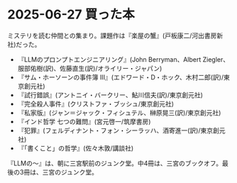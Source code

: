 # 2025-06-27 買った本
ミステリを読む仲間との集まり。課題作は『楽屋の蟹』(戸板康二/河出書房新社)だった。

- 『LLMのプロンプトエンジニアリング』(John Berryman、Albert Ziegler、服部佑樹(訳)、佐藤直生(訳)/オライリー・ジャパン)
- 『サム・ホーソーンの事件簿 Ⅲ』(エドワード・D・ホック、木村二郎(訳)/東京創元社)
- 『試行錯誤』(アントニイ・バークリー、鮎川信夫(訳)/東京創元社)
- 『完全殺人事件』(クリストファ・ブッシュ/東京創元社)
- 『私家版』(ジャン＝ジャック・フィシュテル、榊原晃三(訳)/東京創元社)
- 『インド哲学 七つの難問』(宮元啓一/筑摩書房)
- 『犯罪』(フェルディナント・フォン・シーラッハ、酒寄進一(訳)/東京創元社)
- 『「書くこと」の哲学』(佐々木敦/講談社)

『LLMの～』は、朝に三宮駅前のジュンク堂。中4冊は、三宮のブックオフ。最後の3冊は、三宮のジュンク堂。
